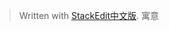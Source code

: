 


> Written with [StackEdit中文版](https://stackedit.cn/).
> 寓意
<!--stackedit_data:
eyJoaXN0b3J5IjpbLTE3NTUyNjM2MTNdfQ==
-->